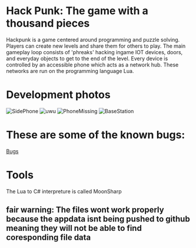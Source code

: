 # Hack Punk: The game with a thousand pieces
Hackpunk is a game centered around programming and puzzle solving. Players can create new levels and share them for others to play. The main gameplay loop consists of 'phreaks' hacking ingame IOT devices, doors, and everyday objects to get to the end of the level. Every device is controlled by an accessible phone which acts as a network hub. These networks are run on the programming language Lua.

# Development photos
![SidePhone](https://user-images.githubusercontent.com/36809574/158339422-3e46f893-10b9-4645-8b79-eb16254a13b9.png)
![uwu](https://user-images.githubusercontent.com/36809574/158339426-3a1bb1af-ff94-48de-b6bd-88074689170c.png)
![PhoneMissing](https://user-images.githubusercontent.com/36809574/158339436-ac4eac87-597f-4921-9d05-3c57f869672d.png)
![BaseStation](https://user-images.githubusercontent.com/36809574/158339447-bde33965-3fa8-41bf-b663-a6c006492e99.png)


# These are some of the known bugs:
[Bugs](https://github.com/Sanokei/Programmed-Dystopia/issues)

# Tools
The Lua to C# interpreture is called MoonSharp

## fair warning: The files wont work properly because the appdata isnt being pushed to github meaning they will not be able to find coresponding file data
